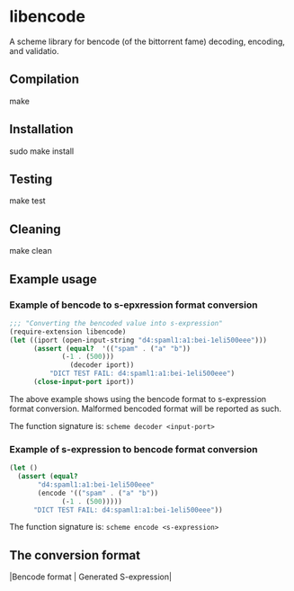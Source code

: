 # libencode

A scheme library for bencode (of the bittorrent fame) decoding,
encoding, and validatio.

## Compilation
make

## Installation
sudo make install

## Testing
make test

## Cleaning
make clean

## Example usage

### Example of bencode to s-epxression format conversion

```scheme
;;; "Converting the bencoded value into s-expression"
(require-extension libencode)
(let ((iport (open-input-string "d4:spaml1:a1:bei-1eli500eee")))
      (assert (equal?  '(("spam" . ("a" "b"))
			 (-1 . (500)))
		       (decoder iport))
	      "DICT TEST FAIL: d4:spaml1:a1:bei-1eli500eee")
      (close-input-port iport))
```

The above example shows using the bencode format to s-expression format
conversion. Malformed bencoded format will be reported as such.

The function signature is: ```scheme decoder <input-port> ```

### Example of s-expression to bencode format conversion

```scheme
(let ()
  (assert (equal?
	   "d4:spaml1:a1:bei-1eli500eee"
	   (encode '(("spam" . ("a" "b"))
		     (-1 . (500)))))
	  "DICT TEST FAIL: d4:spaml1:a1:bei-1eli500eee"))
```

The function signature is: ```scheme encode <s-expression>```

## The conversion format
|Bencode format | Generated S-expression|

